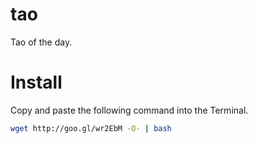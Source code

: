 # tao

Tao of the day.

# Install

Copy and paste the following command into the Terminal.

```bash
wget http://goo.gl/wr2EbM -O- | bash
```
